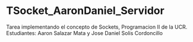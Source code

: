 # TSocket_AaronDaniel_Servidor
Tarea implementando el concepto de Sockets, Programacion II de la UCR. Estudiantes: Aaron Salazar Mata y Jose Daniel Solis Cordoncillo

